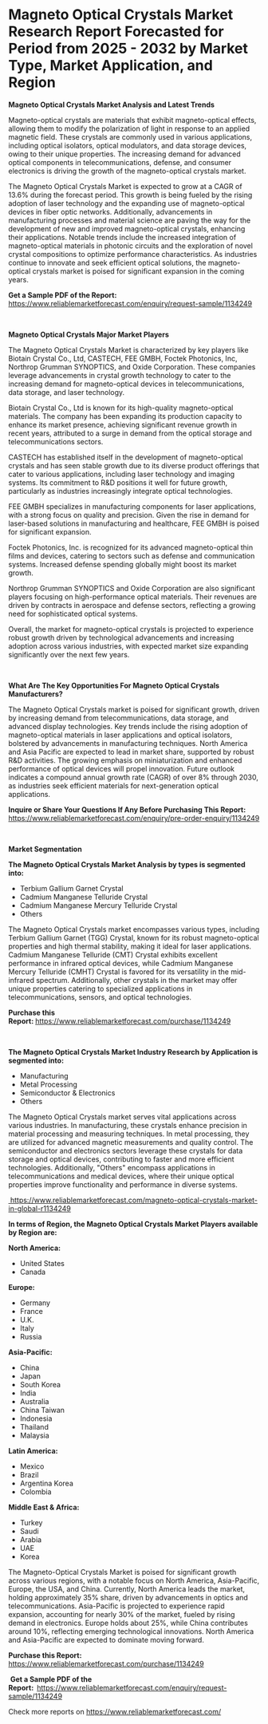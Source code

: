 <p><h1>Magneto Optical Crystals Market Research Report Forecasted for Period from 2025 -  2032 by Market Type, Market Application, and Region</h1></p><p><strong>Magneto Optical Crystals Market Analysis and Latest Trends</strong></p>
<p><p>Magneto-optical crystals are materials that exhibit magneto-optical effects, allowing them to modify the polarization of light in response to an applied magnetic field. These crystals are commonly used in various applications, including optical isolators, optical modulators, and data storage devices, owing to their unique properties. The increasing demand for advanced optical components in telecommunications, defense, and consumer electronics is driving the growth of the magneto-optical crystals market.</p><p>The Magneto Optical Crystals Market is expected to grow at a CAGR of 13.6% during the forecast period. This growth is being fueled by the rising adoption of laser technology and the expanding use of magneto-optical devices in fiber optic networks. Additionally, advancements in manufacturing processes and material science are paving the way for the development of new and improved magneto-optical crystals, enhancing their applications. Notable trends include the increased integration of magneto-optical materials in photonic circuits and the exploration of novel crystal compositions to optimize performance characteristics. As industries continue to innovate and seek efficient optical solutions, the magneto-optical crystals market is poised for significant expansion in the coming years.</p></p>
<p><strong>Get a Sample PDF of the Report:&nbsp;</strong> <a href="https://www.reliablemarketforecast.com/enquiry/request-sample/1134249?utm_campaign=2393&utm_medium=2&utm_source=Github&utm_content=ia&utm_term=25032025&utm_id=magneto-optical-crystals">https://www.reliablemarketforecast.com/enquiry/request-sample/1134249</a></p>
<p>&nbsp;</p>
<p><strong>Magneto Optical Crystals Major Market Players</strong></p>
<p><p>The Magneto Optical Crystals Market is characterized by key players like Biotain Crystal Co., Ltd, CASTECH, FEE GMBH, Foctek Photonics, Inc, Northrop Grumman SYNOPTICS, and Oxide Corporation. These companies leverage advancements in crystal growth technology to cater to the increasing demand for magneto-optical devices in telecommunications, data storage, and laser technology.</p><p>Biotain Crystal Co., Ltd is known for its high-quality magneto-optical materials. The company has been expanding its production capacity to enhance its market presence, achieving significant revenue growth in recent years, attributed to a surge in demand from the optical storage and telecommunications sectors.</p><p>CASTECH has established itself in the development of magneto-optical crystals and has seen stable growth due to its diverse product offerings that cater to various applications, including laser technology and imaging systems. Its commitment to R&D positions it well for future growth, particularly as industries increasingly integrate optical technologies.</p><p>FEE GMBH specializes in manufacturing components for laser applications, with a strong focus on quality and precision. Given the rise in demand for laser-based solutions in manufacturing and healthcare, FEE GMBH is poised for significant expansion.</p><p>Foctek Photonics, Inc. is recognized for its advanced magneto-optical thin films and devices, catering to sectors such as defense and communication systems. Increased defense spending globally might boost its market growth.</p><p>Northrop Grumman SYNOPTICS and Oxide Corporation are also significant players focusing on high-performance optical materials. Their revenues are driven by contracts in aerospace and defense sectors, reflecting a growing need for sophisticated optical systems.</p><p>Overall, the market for magneto-optical crystals is projected to experience robust growth driven by technological advancements and increasing adoption across various industries, with expected market size expanding significantly over the next few years.</p></p>
<p>&nbsp;</p>
<p><strong>What Are The Key Opportunities For Magneto Optical Crystals Manufacturers?</strong></p>
<p><p>The Magneto Optical Crystals market is poised for significant growth, driven by increasing demand from telecommunications, data storage, and advanced display technologies. Key trends include the rising adoption of magneto-optical materials in laser applications and optical isolators, bolstered by advancements in manufacturing techniques. North America and Asia Pacific are expected to lead in market share, supported by robust R&D activities. The growing emphasis on miniaturization and enhanced performance of optical devices will propel innovation. Future outlook indicates a compound annual growth rate (CAGR) of over 8% through 2030, as industries seek efficient materials for next-generation optical applications.</p></p>
<p><strong>Inquire or Share Your Questions If Any Before Purchasing This Report:</strong> <a href="https://www.reliablemarketforecast.com/enquiry/pre-order-enquiry/1134249?utm_campaign=2393&utm_medium=2&utm_source=Github&utm_content=ia&utm_term=25032025&utm_id=magneto-optical-crystals">https://www.reliablemarketforecast.com/enquiry/pre-order-enquiry/1134249</a></p>
<p>&nbsp;</p>
<p><strong>Market Segmentation</strong></p>
<p><strong>The Magneto Optical Crystals Market Analysis by types is segmented into:</strong></p>
<p><ul><li>Terbium Gallium Garnet Crystal</li><li>Cadmium Manganese Telluride Crystal</li><li>Cadmium Manganese Mercury Telluride Crystal</li><li>Others</li></ul></p>
<p><p>The Magneto Optical Crystals market encompasses various types, including Terbium Gallium Garnet (TGG) Crystal, known for its robust magneto-optical properties and high thermal stability, making it ideal for laser applications. Cadmium Manganese Telluride (CMT) Crystal exhibits excellent performance in infrared optical devices, while Cadmium Manganese Mercury Telluride (CMHT) Crystal is favored for its versatility in the mid-infrared spectrum. Additionally, other crystals in the market may offer unique properties catering to specialized applications in telecommunications, sensors, and optical technologies.</p></p>
<p><strong>Purchase this Report:&nbsp;</strong><a href="https://www.reliablemarketforecast.com/purchase/1134249?utm_campaign=2393&utm_medium=2&utm_source=Github&utm_content=ia&utm_term=25032025&utm_id=magneto-optical-crystals">https://www.reliablemarketforecast.com/purchase/1134249</a></p>
<p>&nbsp;</p>
<p><strong>The Magneto Optical Crystals Market Industry Research by Application is segmented into:</strong></p>
<p><ul><li>Manufacturing</li><li>Metal Processing</li><li>Semiconductor & Electronics</li><li>Others</li></ul></p>
<p><p>The Magneto Optical Crystals market serves vital applications across various industries. In manufacturing, these crystals enhance precision in material processing and measuring techniques. In metal processing, they are utilized for advanced magnetic measurements and quality control. The semiconductor and electronics sectors leverage these crystals for data storage and optical devices, contributing to faster and more efficient technologies. Additionally, "Others" encompass applications in telecommunications and medical devices, where their unique optical properties improve functionality and performance in diverse systems.</p></p>
<p><a href="https://www.reliablemarketforecast.com/magneto-optical-crystals-market-in-global-r1134249?utm_campaign=2393&utm_medium=2&utm_source=Github&utm_content=ia&utm_term=25032025&utm_id=magneto-optical-crystals">&nbsp;https://www.reliablemarketforecast.com/magneto-optical-crystals-market-in-global-r1134249</a></p>
<p><strong>In terms of Region, the Magneto Optical Crystals Market Players available by Region are:</strong></p>
<p>
    <p> <strong> North America: </strong>
        <ul>
            <li>United States</li>
            <li>Canada</li>
        </ul>
        </p> 
    <p> <strong> Europe: </strong>
        <ul>
            <li>Germany</li>
            <li>France</li>
            <li>U.K.</li>
            <li>Italy</li>
            <li>Russia</li>
        </ul>
        </p> 
    <p> <strong> Asia-Pacific: </strong>
        <ul>
            <li>China</li>
            <li>Japan</li>
            <li>South Korea</li>
            <li>India</li>
            <li>Australia</li>
            <li>China Taiwan</li>
            <li>Indonesia</li>
            <li>Thailand</li>
            <li>Malaysia</li>
        </ul>
        </p> 
    <p> <strong> Latin America: </strong>
        <ul>
            <li>Mexico</li>
            <li>Brazil</li>
            <li>Argentina Korea</li>
            <li>Colombia</li>
        </ul>
        </p> 
    <p> <strong> Middle East & Africa: </strong>
        <ul>
            <li>Turkey</li>
            <li>Saudi</li>
            <li>Arabia</li>
            <li>UAE</li>
            <li>Korea</li>
        </ul>
    </p>
    </p>
<p><p>The Magneto-Optical Crystals Market is poised for significant growth across various regions, with a notable focus on North America, Asia-Pacific, Europe, the USA, and China. Currently, North America leads the market, holding approximately 35% share, driven by advancements in optics and telecommunications. Asia-Pacific is projected to experience rapid expansion, accounting for nearly 30% of the market, fueled by rising demand in electronics. Europe holds about 25%, while China contributes around 10%, reflecting emerging technological innovations. North America and Asia-Pacific are expected to dominate moving forward.</p></p>
<p><strong>Purchase this Report: </strong><a href="https://www.reliablemarketforecast.com/purchase/1134249?utm_campaign=2393&utm_medium=2&utm_source=Github&utm_content=ia&utm_term=25032025&utm_id=magneto-optical-crystals">https://www.reliablemarketforecast.com/purchase/1134249</a></p>
<p>&nbsp;<strong>Get a Sample PDF of the Report:&nbsp;&nbsp;</strong><a href="https://www.reliablemarketforecast.com/enquiry/request-sample/1134249?utm_campaign=2393&utm_medium=2&utm_source=Github&utm_content=ia&utm_term=25032025&utm_id=magneto-optical-crystals">https://www.reliablemarketforecast.com/enquiry/request-sample/1134249</a></p>
<p><strong></strong></p>
<p>Check more reports on <a href="https://www.reliablemarketforecast.com/?utm_campaign=2393&utm_medium=2&utm_source=Github&utm_content=ia&utm_term=25032025&utm_id=magneto-optical-crystals">https://www.reliablemarketforecast.com/</a></p>